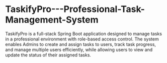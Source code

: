 # TaskifyPro---Professional-Task-Management-System
TaskifyPro is a full-stack Spring Boot application designed to manage tasks in a professional environment with role-based access control. The system enables Admins to create and assign tasks to users, track task progress, and manage multiple users efficiently, while allowing users to view and update the status of their assigned tasks.
